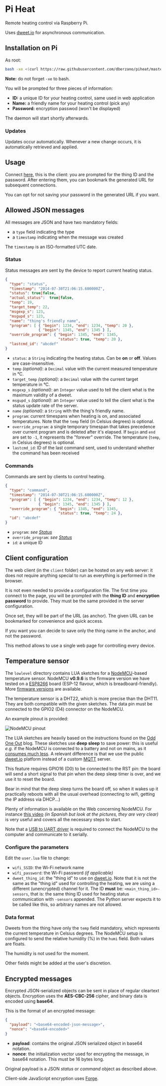 Pi Heat
=======

Remote heating control via Raspberry Pi.

Uses [dweet.io](http://dweet.io/) for asynchronous communication.


Installation on Pi
------------------

As root:

```bash
bash -xe <(curl https://raw.githubusercontent.com/dberzano/piheat/master/misc/install.sh)
```

**Note:** do not forget `-xe` to bash.

You will be prompted for three pieces of information:

* **ID:** a unique ID for your heating control, same used in web application
* **Name:** a friendly name for your heating control (pick any)
* **Password:** encryption passwod (won't be displayed)

The daemon will start shortly afterwards.


### Updates

Updates occur automatically. Whenever a new change occurs, it is automatically
retrieved and applied.

Usage
-----

Connect [here](http://cern.ch/dberzano/ph/), this is the client: you are
prompted for the thing ID and the password. After entering them, you can
bookmark the generated URL for subsequent connections.

You can opt for not saving your password in the generated URL if you want.


Allowed JSON messages
---------------------

All messages are JSON and have two mandatory fields:

* a `type` field indicating the type
* a `timestamp` indicating when the message was created

The `timestamp` is an ISO-formatted UTC date.


### Status

Status messages are sent by the device to report current heating status.

```json
{
  "type": "status",
  "timestamp": "2014-07-30T21:06:15.600000Z",
  "status": true|false,
  "actual_status":  true|false,
  "temp": 19,
  "target_temp": 22,
  "msgexp_s": 123,
  "msgupd_s": 123,
  "name": "thing's friendly name",
  "program": [ { "begin": 1234, "end": 1234, "temp": 20 },
               { "begin": 1345, "end": 1345 } ],
  "override_program": { "begin": 1345, "end": 1345,
                        "status": true, "temp": 20 },
  "lastcmd_id": "abcdef"
}
```

* `status`: a `String` indicating the heating status. Can be **on** or **off**.
  Values are case-insensitive.
* `temp` *(optional)*: a `Decimal` value with the current measured temperature
  in °C.
* `target_temp` *(optional)*: a `Decimal` value with the current target
  temperature in °C.
* `msgexp_s` *(optional)*: an `Integer` value used to tell the client what is
  the maximum validity of a dweet.
* `msgupd_s` *(optional)*: an `Integer` value used to tell the client what is
  the status update rate of the server.
* `name` *(optional)*: a `String` with the thing's friendly name.
* `program`: current timespans when heating is on, and associated temperatures.
  Note that the `temp` field (in Celsius degrees) is optional.
* `override_program`: a single temporary timespan that takes precedence over
  current program and is deleted after it's elapsed. If `begin` and `end` are
  set to `-1`, it represents the "forever" override. The temperature (`temp`, in
  Celsius degrees) is optional.
* `lastcmd_id`: ID of the last command sent, used to understand whether the
  command has been received


### Commands

Commands are sent by clients to control heating.

```json
{
  "type": "command",
  "timestamp": "2014-07-30T21:06:15.600000Z",
  "program": [ { "begin": 1234, "end": 1234, "temp": 12 },
               { "begin": 1345, "end": 1345 } ],
  "override_program": { "begin": 1345, "end": 1345,
                        "status": true, "temp": 24 },
  "id": "abcdef"
}
```

* `program`: *see [Status](#status)*
* `override_program`: *see [Status](#status)*
* `id`: a unique ID


Client configuration
--------------------

The web client (in the `client` folder) can be hosted on any web server: it does
not require anything special to run as everything is performed in the browser.

It is not even needed to provide a configuration file. The first time you
connect to the page, you will be prompted with the **thing ID** and
**encryption password** to provide. They must be the same provided in the server
configuration.

Once set, they will be part of the URL (as anchor). The given URL can be
bookmarked for convenience and quick access.

If you want you can decide to save only the thing name in the anchor, and not
the password.

This method allows to use a single web page for controlling every device.


Temperature sensor
------------------

The `lowlevel` directory contains LUA sketches for a
[NodeMCU](http://nodemcu.com/index_en.html)-based temperature sensor. NodeMCU
**v0.9.6** is the firmware version we have tested on a
[ESP8266](http://esp8266.com) board (ESP-12 flavour, which is
breadboard-friendly). More [firmware versions](https://github.com/nodemcu/nodemcu-firmware/releases)
are available.

The temperature sensor is a DHT22, which is more precise than the DHT11. They
are both compatible with the given sketches. The data pin must be connected to
the GPIO2 (D4) connector on the NodeMCU.

An example pinout is provided:

![NodeMCU pinout](http://forum.makehackvoid.com/uploads/default/178/df994028721a8bdf.png)

The LUA sketches are heavily based on the instructions found on the
[Odd One Out](https://odd-one-out.serek.eu/esp8266-nodemcu-dht22-mqtt-deep-sleep/)
blog. These sketches use **deep sleep** to save power: this is useful *e.g.* if
the NodeMCU is connected to a battery and not on mains, as it
[consumes much less](http://sourceforge.net/p/nodemcu/wiki/Sleep/). A relevant
difference is that we use the public [dweet.io](https://dweet.io) platform
instead of a custom [MQTT](http://mqtt.org/) server.

This feature requires GPIO16 (D0) to be connected to the RST pin: the board will
send a short signal to that pin when the deep sleep timer is over, and we use it
to reset the board.

Bear in mind that the deep sleep turns the board off, so when it wakes up it
practically reboots with all the usual overhead (connecting to wifi, getting the
IP address via DHCP...)

Plenty of information is available on the Web concerning NodeMCU. For instance
[this video](https://www.youtube.com/watch?v=FWQ7D8zzYnk) *(in Spanish but look
at the pictures, they are very clear)* is very useful and covers all the
necessary steps to start.

Note that a [USB to UART driver](http://www.silabs.com/products/mcu/Pages/USBtoUARTBridgeVCPDrivers.aspx)
is required to connect the NodeMCU to the computer and communicate to it
serially.

### Configure the parameters

Edit the `user.lua` file to change:

* `wifi_SSID`: the Wi-Fi network name
* `wifi_password`: the Wi-Fi password *(if applicable)*
* `dweet_thing_id`: the "thing id" to use on [dweet.io](https://dweet.io). Note
  that it is not the same as the "thing id" used for controlling the heating,
  we are using a different (unencrypted) channel for it. The ID **must** be:
  `<main_thing_id>-sensors`, that is: the same thing ID used for heating status
  communication with `-sensors` appended. The Python server expects it to be
  called like this, so arbitrary names are not allowed.

### Data format

Dweets from the thing have only the `temp` field mandatory, which represents the
current temperature in Celsius degrees. The NodeMCU setup is configured to send
the relative humidity (%) in the `humi` field. Both values are floats.

The humidity is not used for the moment.

Other fields might be added at the user's discretion.


Encrypted messages
------------------

Encrypted JSON-serialized objects can be sent in place of regular cleartext
objects. Encryption uses the **AES-CBC-256** cipher, and binary data is encoded
using **base64**.

This is the format of an encrypted message:

```json
{
  "payload": "<base64-encoded-json-message>",
  "nonce": "<base64-encoded>"
}
```

* **payload**: contains the original JSON serialized object in base64 notation.
* **nonce**: the initialization vector used for encrypting the message, in
  base64 notation. This must be 16 bytes long.


Original payload is a JSON *status* or *command* object as described above.

Client-side JavaScript encryption uses
[Forge](https://github.com/digitalbazaar/forge).
